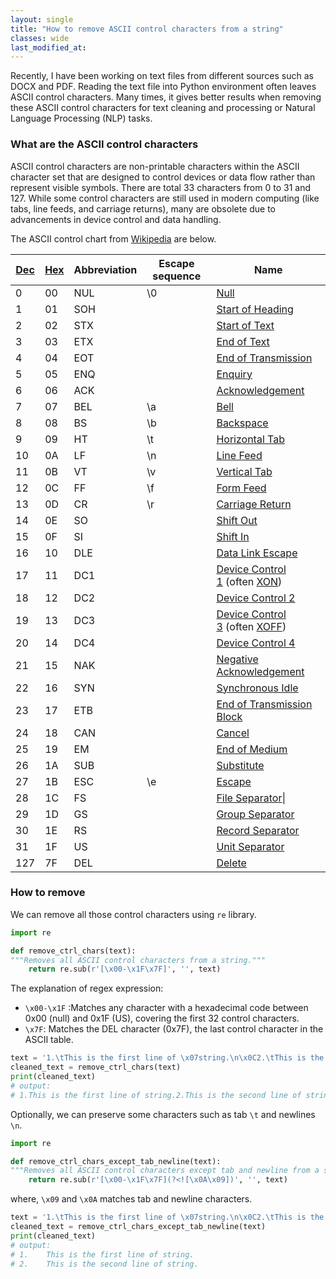 ```yaml
---
layout: single 
title: "How to remove ASCII control characters from a string" 
classes: wide
last_modified_at:
---
```


Recently, I have been working on text files from different sources such as DOCX and PDF. Reading the text file into Python environment often leaves ASCII control characters. Many times, it gives better results when removing these ASCII control characters for text cleaning and processing or Natural Language Processing (NLP) tasks.

### What are the ASCII control characters
ASCII control characters are non-printable characters within the ASCII character set that are designed to control devices or data flow rather than represent visible symbols. There are total 33 characters from 0 to 31 and 127. 
While some control characters are still used in modern computing (like tabs, line feeds, and carriage returns), many are obsolete due to advancements in device control and data handling.

The ASCII control chart from [Wikipedia](https://en.wikipedia.org/wiki/ASCII#ASCII_control_characters) are below.

| [Dec](https://en.wikipedia.org/wiki/Decimal "Decimal") | [Hex](https://en.wikipedia.org/wiki/Hexadecimal "Hexadecimal") | Abbreviation | Escape sequence | Name |
| ---- | ---- | ---- | ---- | ---- |
| 0 | 00 | NUL | \0 | [Null](https://en.wikipedia.org/wiki/Null_character "Null character") |
| 1 | 01 | SOH |  | [Start of Heading](https://en.wikipedia.org/wiki/Start_of_Heading "Start of Heading") |
| 2 | 02 | STX |  | [Start of Text](https://en.wikipedia.org/wiki/Start_of_Text "Start of Text") |
| 3 | 03 | ETX |  | [End of Text](https://en.wikipedia.org/wiki/End-of-Text_character "End-of-Text character") |
| 4 | 04 | EOT |  | [End of Transmission](https://en.wikipedia.org/wiki/End-of-Transmission_character "End-of-Transmission character") |
| 5 | 05 | ENQ |  | [Enquiry](https://en.wikipedia.org/wiki/Enquiry_character "Enquiry character") |
| 6 | 06 | ACK |  | [Acknowledgement](https://en.wikipedia.org/wiki/Acknowledge_character "Acknowledge character") |
| 7 | 07 | BEL | \a | [Bell](https://en.wikipedia.org/wiki/Bell_character "Bell character") |
| 8 | 08 | BS | \b | [Backspace](https://en.wikipedia.org/wiki/Backspace "Backspace") |
| 9 | 09 | HT | \t | [Horizontal Tab](https://en.wikipedia.org/wiki/Horizontal_Tab "Horizontal Tab") |
| 10 | 0A | LF | \n | [Line Feed](https://en.wikipedia.org/wiki/Line_Feed "Line Feed") |
| 11 | 0B | VT | \v | [Vertical Tab](https://en.wikipedia.org/wiki/Vertical_Tab "Vertical Tab") |
| 12 | 0C | FF | \f | [Form Feed](https://en.wikipedia.org/wiki/Form_Feed "Form Feed") |
| 13 | 0D | CR | \r | [Carriage Return](https://en.wikipedia.org/wiki/Carriage_Return "Carriage Return") |
| 14 | 0E | SO |  | [Shift Out](https://en.wikipedia.org/wiki/Shift_Out "Shift Out") |
| 15 | 0F | SI |  | [Shift In](https://en.wikipedia.org/wiki/Shift_In "Shift In") |
| 16 | 10 | DLE |  | [Data Link Escape](https://en.wikipedia.org/wiki/Data_Link_Escape "Data Link Escape") |
| 17 | 11 | DC1 |  | [Device Control 1](https://en.wikipedia.org/wiki/Device_Control_1 "Device Control 1") (often [XON](https://en.wikipedia.org/wiki/XON "XON")) |
| 18 | 12 | DC2 |  | [Device Control 2](https://en.wikipedia.org/wiki/Device_Control_2 "Device Control 2") |
| 19 | 13 | DC3 |  | [Device Control 3](https://en.wikipedia.org/wiki/Device_Control_3 "Device Control 3") (often [XOFF](https://en.wikipedia.org/wiki/XOFF "XOFF")) |
| 20 | 14 | DC4 |  | [Device Control 4](https://en.wikipedia.org/wiki/Device_Control_4 "Device Control 4") |
| 21 | 15 | NAK |  | [Negative Acknowledgement](https://en.wikipedia.org/wiki/Negative-acknowledge_character "Negative-acknowledge character") |
| 22 | 16 | SYN |  | [Synchronous Idle](https://en.wikipedia.org/wiki/Synchronous_Idle "Synchronous Idle") |
| 23 | 17 | ETB |  | [End of Transmission Block](https://en.wikipedia.org/wiki/End-of-Transmission-Block_character "End-of-Transmission-Block character") |
| 24 | 18 | CAN |  | [Cancel](https://en.wikipedia.org/wiki/Cancel_character "Cancel character") |
| 25 | 19 | EM |  | [End of Medium](https://en.wikipedia.org/wiki/End_of_Medium "End of Medium") |
| 26 | 1A | SUB |  | [Substitute](https://en.wikipedia.org/wiki/Substitute_character "Substitute character") |
| 27 | 1B | ESC | \e | [Escape](https://en.wikipedia.org/wiki/Escape_character "Escape character") |
| 28 | 1C | FS |  | [File Separator](https://en.wikipedia.org/wiki/File_Separator "File Separator")\| |
| 29 | 1D | GS |  | [Group Separator](https://en.wikipedia.org/wiki/Group_Separator "Group Separator") |
| 30 | 1E | RS |  | [Record Separator](https://en.wikipedia.org/wiki/Record_Separator "Record Separator") |
| 31 | 1F | US |  | [Unit Separator](https://en.wikipedia.org/wiki/Unit_Separator "Unit Separator") |
| 127 | 7F | DEL |  | [Delete](https://en.wikipedia.org/wiki/Delete_character "Delete character") |

### How to remove
We can remove all those control characters using `re` library.

```python
import re

def remove_ctrl_chars(text):
"""Removes all ASCII control characters from a string.""" 
    return re.sub(r'[\x00-\x1F\x7F]', '', text)
```

The explanation of regex expression:
 - `\x00-\x1F` :Matches any character with a hexadecimal code between 0x00 (null) and 0x1F (US), covering the first 32 control characters.
 -  `\x7F`: Matches the DEL character (0x7F), the last control character in the ASCII table.

```python
text = '1.\tThis is the first line of \x07string.\n\x0C2.\tThis is the \x08second line of string.'
cleaned_text = remove_ctrl_chars(text)
print(cleaned_text)
# output: 
# 1.This is the first line of string.2.This is the second line of string.
```

Optionally, we can preserve some characters such as tab `\t` and newlines `\n`.

```python
import re

def remove_ctrl_chars_except_tab_newline(text):
"""Removes all ASCII control characters except tab and newline from a string.""" 
    return re.sub(r'[\x00-\x1F\x7F](?<![\x0A\x09])', '', text)
```
where, `\x09` and  `\x0A` matches tab and newline characters.

```python
text = '1.\tThis is the first line of \x07string.\n\x0C2.\tThis is the \x08second line of string.'
cleaned_text = remove_ctrl_chars_except_tab_newline(text)
print(cleaned_text)
# output: 
# 1.    This is the first line of string. 
# 2.    This is the second line of string.
```

